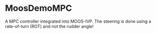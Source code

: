 # MoosDemoMPC
A MPC controller integrated into MOOS-IVP.
The steering is done using a rate-of-turn (ROT) and not the rudder angle!
